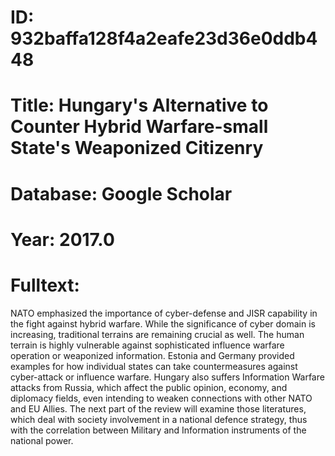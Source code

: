 # ID: 932baffa128f4a2eafe23d36e0ddb448
# Title: Hungary's Alternative to Counter Hybrid Warfare-small State's Weaponized Citizenry
# Database: Google Scholar
# Year: 2017.0
# Fulltext:
NATO emphasized the importance of cyber-defense and JISR capability in the fight against hybrid warfare.
While the significance of cyber domain is increasing, traditional terrains are remaining crucial as well.
The human terrain is highly vulnerable against sophisticated influence warfare operation or weaponized information.
Estonia and Germany provided examples for how individual states can take countermeasures against cyber-attack or influence warfare.
Hungary also suffers Information Warfare attacks from Russia, which affect the public opinion, economy, and diplomacy fields, even intending to weaken connections with other NATO and EU Allies.
The next part of the review will examine those literatures, which deal with society involvement in a national defence strategy, thus with the correlation between Military and Information instruments of the national power.